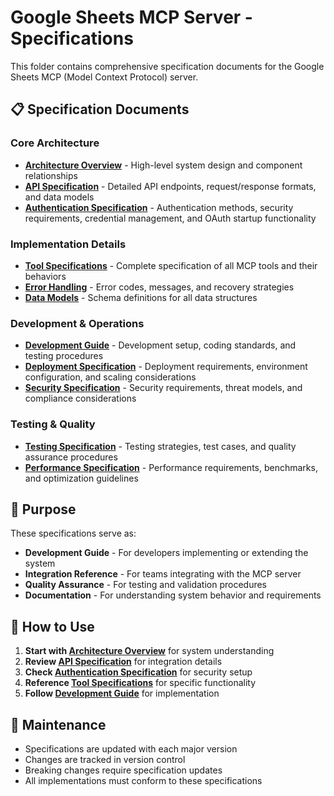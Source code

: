 # Google Sheets MCP Server - Specifications

This folder contains comprehensive specification documents for the Google Sheets MCP (Model Context Protocol) server.

## 📋 Specification Documents

### Core Architecture
- **[Architecture Overview](architecture.md)** - High-level system design and component relationships
- **[API Specification](api-specification.md)** - Detailed API endpoints, request/response formats, and data models
- **[Authentication Specification](authentication.md)** - Authentication methods, security requirements, credential management, and OAuth startup functionality

### Implementation Details
- **[Tool Specifications](tool-specifications.md)** - Complete specification of all MCP tools and their behaviors
- **[Error Handling](error-handling.md)** - Error codes, messages, and recovery strategies
- **[Data Models](data-models.md)** - Schema definitions for all data structures

### Development & Operations
- **[Development Guide](development.md)** - Development setup, coding standards, and testing procedures
- **[Deployment Specification](deployment.md)** - Deployment requirements, environment configuration, and scaling considerations
- **[Security Specification](security.md)** - Security requirements, threat models, and compliance considerations

### Testing & Quality
- **[Testing Specification](testing.md)** - Testing strategies, test cases, and quality assurance procedures
- **[Performance Specification](performance.md)** - Performance requirements, benchmarks, and optimization guidelines

## 🎯 Purpose

These specifications serve as:
- **Development Guide** - For developers implementing or extending the system
- **Integration Reference** - For teams integrating with the MCP server
- **Quality Assurance** - For testing and validation procedures
- **Documentation** - For understanding system behavior and requirements

## 📖 How to Use

1. **Start with [Architecture Overview](architecture.md)** for system understanding
2. **Review [API Specification](api-specification.md)** for integration details
3. **Check [Authentication Specification](authentication.md)** for security setup
4. **Reference [Tool Specifications](tool-specifications.md)** for specific functionality
5. **Follow [Development Guide](development.md)** for implementation

## 🔄 Maintenance

- Specifications are updated with each major version
- Changes are tracked in version control
- Breaking changes require specification updates
- All implementations must conform to these specifications 